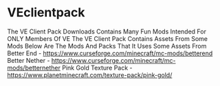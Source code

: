 # VEclientpack
The VE Client Pack Downloads
Contains Many Fun Mods
Intended For ONLY Members Of VE
The VE Client Pack Contains Assets From Some Mods Below Are The Mods And Packs That It Uses Some Assets From
Better End - https://www.curseforge.com/minecraft/mc-mods/betterend
Better Nether - https://www.curseforge.com/minecraft/mc-mods/betternether
Pink Gold Texture Pack - https://www.planetminecraft.com/texture-pack/pink-gold/
